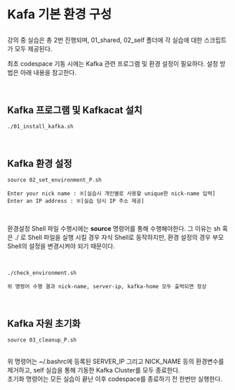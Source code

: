 # Kafa 기본 환경 구성

##

강의 중 실습은 총 2번 진행되며, 01_shared, 02_self 폴더에 각 실습에 대한 스크립트가 모두 제공된다.


최초 codespace 기동 시에는 Kafka 관련 프로그램 및 환경 설정이 필요하다.
설정 방법은 아래 내용을 참고한다.


<br>


## Kafka 프로그램 및 Kafkacat 설치

```
./01_install_kafka.sh
```

<br>

## Kafka 환경 설정

```
source 02_set_environment_P.sh

Enter your nick name : ※[실습시 개인별로 사용할 unique한 nick-name 입력]
Enter an IP address : ※[실습 당시 IP 주소 제공]

```
<br>

환경설정 Shell 파일 수행시에는 **source** 명령어를 통해 수행해야한다.
그 이유는 sh 혹은 ./ 로 Shell 파일을 실행 시킬 경우 자식 Shell로 동작하지만, 환경 설정의 경우 부모 Shell의 설정을 변경시켜야 되기 때문이다.

<br>

```
./check_environment.sh

위 명령어 수행 결과 nick-name, server-ip, kafka-home 모두 출력되면 정상
```

<br>

## Kafka 자원 초기화

```
source 03_cleanup_P.sh
```

<br>
위 명령어는 ~/.bashrc에 등록된 SERVER_IP 그리고 NICK_NAME 등의 환경변수를 제거하고, self 실습을 통해 기동한 Kafka Cluster를 모두 종료한다.

<br>
초기화 명령어는 모든 실습이 끝난 이후 codespace를 종료하기 전 한번만 실행한다.
